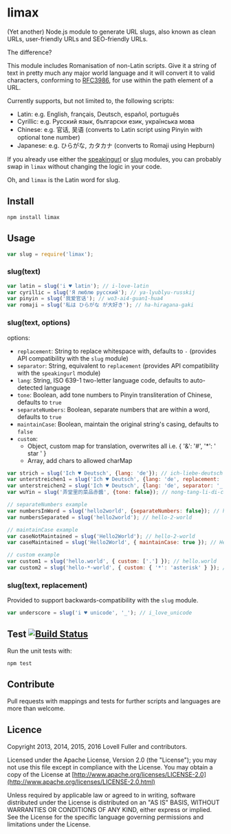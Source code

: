 # limax

(Yet another) Node.js module to generate URL slugs,
also known as clean URLs, user-friendly URLs and SEO-friendly URLs.

The difference?

This module includes Romanisation of non-Latin scripts.
Give it a string of text in pretty much any major world language
and it will convert it to valid characters,
conforming to [RFC3986](http://www.ietf.org/rfc/rfc3986.txt),
for use within the path element of a URL.

Currently supports, but not limited to, the following scripts:

* Latin: e.g. English, français, Deutsch, español, português
* Cyrillic: e.g. Русский язык, български език, українська мова
* Chinese: e.g. 官话, 吴语  (converts to Latin script using Pinyin with optional tone number)
* Japanese: e.g. ひらがな, カタカナ (converts to Romaji using Hepburn)

If you already use either the
[speakingurl](https://www.npmjs.com/package/speakingurl) or
[slug](https://www.npmjs.com/package/slug) modules,
you can probably swap in `limax` without changing the logic in your code.

Oh, and `limax` is the Latin word for slug.

## Install

    npm install limax

## Usage

```javascript
var slug = require('limax');
```

### slug(text)

```javascript
var latin = slug('i ♥ latin'); // i-love-latin
var cyrillic = slug('Я люблю русский'); // ya-lyublyu-russkij
var pinyin = slug('我爱官话'); // wo3-ai4-guan1-hua4
var romaji = slug('私は ひらがな が大好き'); // ha-hiragana-gaki
```

### slug(text, options)

options:
* `replacement`: String to replace whitespace with, defaults to `-` (provides API compatibility with the `slug` module)
* `separator`: String, equivalent to `replacement` (provides API compatibility with the `speakingurl` module)
* `lang`: String, ISO 639-1 two-letter language code, defaults to auto-detected language
* `tone`: Boolean, add tone numbers to Pinyin transliteration of Chinese, defaults to `true`
* `separateNumbers`: Boolean, separate numbers that are within a word, defaults to `true`
* `maintainCase`: Boolean, maintain the original string's casing, defaults to `false`
* `custom`:
  * Object, custom map for translation, overwrites all i.e. { '&': '#', '*': ' star ' }
  * Array, add chars to allowed charMap

```javascript
var strich = slug('Ich ♥ Deutsch', {lang: 'de'}); // ich-liebe-deutsch
var unterstreichen1 = slug('Ich ♥ Deutsch', {lang: 'de', replacement: '_'}); // i_liebe_deutsch
var unterstreichen2 = slug('Ich ♥ Deutsch', {lang: 'de', separator: '_'}); // i_liebe_deutsch
var wuYin = slug('弄堂里的菜品赤醬', {tone: false}); // nong-tang-li-di-cai-pin-chi-jiang

// separateNumbers example
var numbersInWord = slug('hello2world', {separateNumbers: false}); // hello2world 
var numbersSeparated = slug('hello2world'); // hello-2-world 

// maintainCase example
var caseNotMaintained = slug('Hello2World'); // hello-2-world
var caseMaintained = slug('Hello2World', { maintainCase: true }); // Hello-2-World

// custom example
var custom1 = slug('hello.world', { custom: ['.'] }); // hello.world
var custom2 = slug('hello-*-world', { custom: { '*': 'asterisk' } }); // hello-asterisk-world
```

### slug(text, replacement)

Provided to support backwards-compatibility with the `slug` module.

```javascript
var underscore = slug('i ♥ unicode', '_'); // i_love_unicode
```

## Test [![Build Status](https://travis-ci.org/lovell/limax.png?branch=master)](https://travis-ci.org/lovell/limax)

Run the unit tests with:

    npm test

## Contribute

Pull requests with mappings and tests for further scripts and languages are more than welcome.

## Licence

Copyright 2013, 2014, 2015, 2016 Lovell Fuller and contributors.

Licensed under the Apache License, Version 2.0 (the "License");
you may not use this file except in compliance with the License.
You may obtain a copy of the License at [http://www.apache.org/licenses/LICENSE-2.0](http://www.apache.org/licenses/LICENSE-2.0.html)

Unless required by applicable law or agreed to in writing, software
distributed under the License is distributed on an "AS IS" BASIS,
WITHOUT WARRANTIES OR CONDITIONS OF ANY KIND, either express or implied.
See the License for the specific language governing permissions and
limitations under the License.
